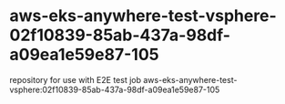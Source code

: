# aws-eks-anywhere-test-vsphere-02f10839-85ab-437a-98df-a09ea1e59e87-105
repository for use with E2E test job aws-eks-anywhere-test-vsphere:02f10839-85ab-437a-98df-a09ea1e59e87-105

